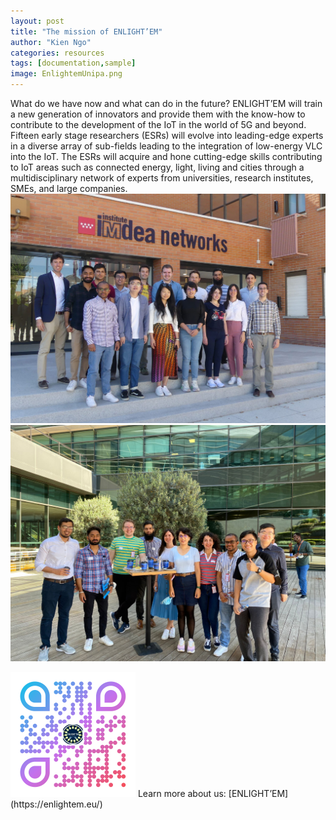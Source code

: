 ```yaml
---
layout: post
title: "The mission of ENLIGHT’EM"
author: "Kien Ngo"
categories: resources
tags: [documentation,sample]
image: EnlightemUnipa.png
---
```



What do we have now and what can do in the future?
ENLIGHT’EM will train a new generation of innovators and provide them with the know-how to contribute to the development of the IoT in the world of 5G and beyond. Fifteen early stage researchers (ESRs) will evolve into leading-edge experts in a diverse array of sub-fields leading to the integration of low-energy VLC into the IoT. The ESRs will acquire and hone cutting-edge skills contributing to IoT areas such as connected energy, light, living and cities through a multidisciplinary network of experts from universities, research institutes, SMEs, and large companies.
![alt text](https://raw.githubusercontent.com/kotobuki09/kotobuki09.github.io/gh-pages/assets/img/event7.jpg "ev4")
![alt text](https://raw.githubusercontent.com/kotobuki09/kotobuki09.github.io/gh-pages/assets/img/event8.jpg "ev5")


<img src="https://raw.githubusercontent.com/kotobuki09/kotobuki09.github.io/gh-pages/assets/img/qr4.png" width="200" />
Learn more about us:
[ENLIGHT’EM](https://enlightem.eu/)
